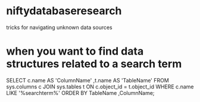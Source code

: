 # niftydatabaseresearch
tricks for navigating unknown data sources

# when you want to find data structures related to a search term
SELECT      c.name  AS 'ColumnName'
            ,t.name AS 'TableName'
FROM        sys.columns c
JOIN        sys.tables  t   ON c.object_id = t.object_id
WHERE       c.name LIKE '%searchterm%'
ORDER BY    TableName
            ,ColumnName; 
 

